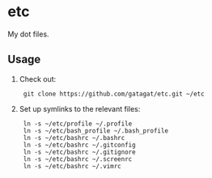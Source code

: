 # etc
My dot files.

## Usage
1. Check out:

        git clone https://github.com/gatagat/etc.git ~/etc
    
2. Set up symlinks to the relevant files:

        ln -s ~/etc/profile ~/.profile
        ln -s ~/etc/bash_profile ~/.bash_profile
        ln -s ~/etc/bashrc ~/.bashrc
        ln -s ~/etc/bashrc ~/.gitconfig
        ln -s ~/etc/bashrc ~/.gitignore
        ln -s ~/etc/bashrc ~/.screenrc
        ln -s ~/etc/bashrc ~/.vimrc
